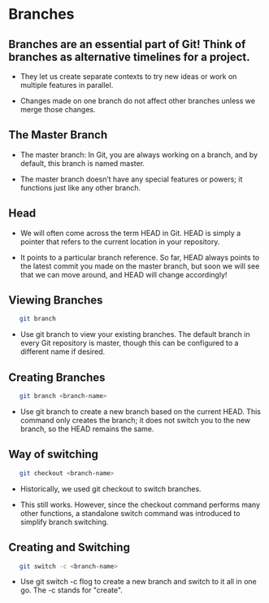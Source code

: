 # Branches

## Branches are an essential part of Git! Think of branches as alternative timelines for a project. 

- They let us create separate contexts to try new ideas or work on multiple features in parallel.

- Changes made on one branch do not affect other branches unless we merge those changes.

## The Master Branch

- The master branch: In Git, you are always working on a branch, and by default, this branch is named master.

- The master branch doesn’t have any special features or powers; it functions just like any other branch.

## Head

- We will often come across the term HEAD in Git. HEAD is simply a pointer that refers to the current location in your repository.

- It points to a particular branch reference. So far, HEAD always points to the latest commit you made on the master branch, but soon we will see that we can move around, and HEAD will change accordingly!

## Viewing Branches

```sh
   git branch
   ```

- Use git branch to view your existing branches. The default branch in every Git repository is master, though this can be configured to a different name if desired.

## Creating Branches

```sh
   git branch <branch-name>
   ```

- Use git branch <branch-name> to create a new branch based on the current HEAD. This command only creates the branch; it does not switch you to the new branch, so the HEAD remains the same.

## Way of switching

```sh
   git checkout <branch-name>
   ```
- Historically, we used git checkout <branch-name> to switch branches.
  
- This still works. However, since the checkout command performs many other functions, a standalone switch command was introduced to simplify branch switching.

## Creating and Switching

```sh
   git switch -c <branch-name>
   ```
- Use git switch -c flog to create a new branch and switch to it all in one go. The -c stands for "create".
